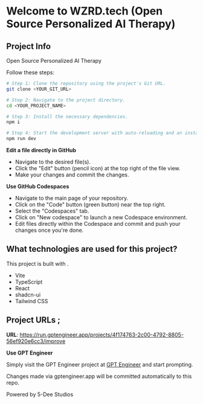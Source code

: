 # Welcome to WZRD.tech (Open Source Personalized AI Therapy)

## Project Info

Open Source Personalized AI Therapy 

Follow these steps:

```sh
# Step 1: Clone the repository using the project's Git URL.
git clone <YOUR_GIT_URL>

# Step 2: Navigate to the project directory.
cd <YOUR_PROJECT_NAME>

# Step 3: Install the necessary dependencies.
npm i

# Step 4: Start the development server with auto-reloading and an instant preview.
npm run dev
```

**Edit a file directly in GitHub**

- Navigate to the desired file(s).
- Click the "Edit" button (pencil icon) at the top right of the file view.
- Make your changes and commit the changes.

**Use GitHub Codespaces**

- Navigate to the main page of your repository.
- Click on the "Code" button (green button) near the top right.
- Select the "Codespaces" tab.
- Click on "New codespace" to launch a new Codespace environment.
- Edit files directly within the Codespace and commit and push your changes once you're done.

## What technologies are used for this project?

This project is built with .

- Vite
- TypeScript
- React
- shadcn-ui
- Tailwind CSS

## Project URLs ;


**URL**: https://run.gptengineer.app/projects/4f174763-2c00-4792-8805-56ef920e6cc3/improve

**Use GPT Engineer**

Simply visit the GPT Engineer project at [GPT Engineer](https://gptengineer.app/projects/4f174763-2c00-4792-8805-56ef920e6cc3/improve) and start prompting.

Changes made via gptengineer.app will be committed automatically to this repo.

Powered by 5-Dee Studios
